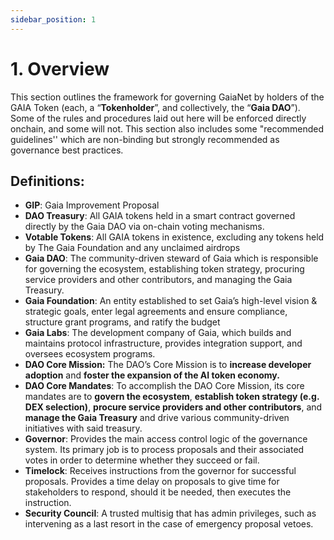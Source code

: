 ```yaml
---
sidebar_position: 1
---
```


# 1. Overview

This section outlines the framework for governing GaiaNet by holders of the GAIA Token (each, a “**Tokenholder**”, and collectively, the “**Gaia DAO**”). Some of the rules and procedures laid out here will be enforced directly onchain, and some will not. This section also includes some "recommended guidelines'' which are non-binding but strongly recommended as governance best practices.

## Definitions:
* **GIP**: Gaia Improvement Proposal
* **DAO Treasury**: All GAIA tokens held in a smart contract governed directly by the Gaia DAO via on-chain voting mechanisms.
* **Votable Tokens**: All GAIA tokens in existence, excluding any tokens held by The Gaia Foundation and any unclaimed airdrops
* **Gaia DAO**: The community-driven steward of Gaia which is responsible for governing the ecosystem, establishing token strategy, procuring service providers and other contributors, and managing the Gaia Treasury.
* **Gaia Foundation**: An entity established to set Gaia’s high-level vision & strategic goals, enter legal agreements and ensure compliance, structure grant programs, and ratify the budget
* **Gaia Labs**: The development company of Gaia, which builds and maintains protocol infrastructure, provides integration support, and oversees ecosystem programs.
* **DAO Core Mission:** The DAO’s Core Mission is to **increase developer adoption** and **foster the expansion of the AI token economy.**
* **DAO Core Mandates**: To accomplish the DAO Core Mission, its core mandates are to **govern the ecosystem**, **establish token strategy (e.g. DEX selection)**, **procure service providers and other contributors**, and **manage the Gaia Treasury** and drive various community-driven initiatives with said treasury.
* **Governor**: Provides the main access control logic of the governance system. Its primary job is to process proposals and their associated votes in order to determine whether they succeed or fail.
* **Timelock**: Receives instructions from the governor for successful proposals. Provides a time delay on proposals to give time for stakeholders to respond, should it be needed, then executes the instruction.
* **Security Council**: A trusted multisig that has admin privileges, such as intervening as a last resort in the case of emergency proposal vetoes.
